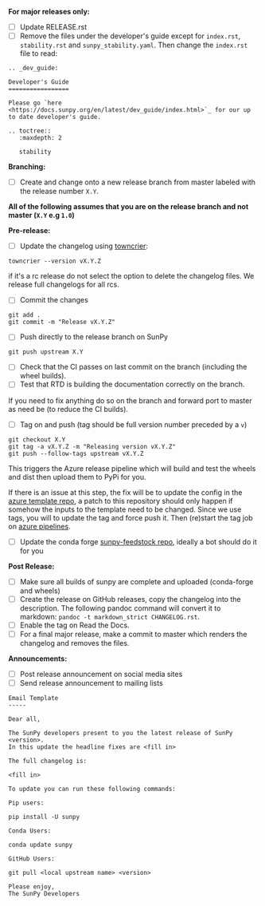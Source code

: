 **For major releases only:**
- [ ] Update RELEASE.rst
- [ ] Remove the files under the developer's guide except for `index.rst`, `stability.rst` and `sunpy_stability.yaml`. Then change the `index.rst` file to read:

```
.. _dev_guide:

Developer's Guide
=================

Please go `here <https://docs.sunpy.org/en/latest/dev_guide/index.html>`_ for our up to date developer's guide.

.. toctree::
   :maxdepth: 2

   stability
```

**Branching:**
- [ ] Create and change onto a new release branch from master labeled with the release number ```X.Y```.

**All of the following assumes that you are on the release branch and not master (`X.Y` e.g `1.0`)**

**Pre-release:**

- [ ] Update the changelog using [towncrier](https://pypi.org/project/towncrier/):
```
towncrier --version vX.Y.Z
```
if it's a rc release do not select the option to delete the changelog files. We release full changelogs for all rcs.

- [ ] Commit the changes
```
git add .
git commit -m "Release vX.Y.Z"
```

- [ ] Push directly to the release branch on SunPy
```
git push upstream X.Y
```
- [ ] Check that the CI passes on last commit on the branch (including the wheel builds).
- [ ] Test that RTD is building the documentation correctly on the branch.

If you need to fix anything do so on the branch and forward port to master as need be (to reduce the CI builds).

- [ ] Tag on and push (tag should be full version number preceded by a `v`)
```
git checkout X.Y
git tag -a vX.Y.Z -m "Releasing version vX.Y.Z"
git push --follow-tags upstream vX.Y.Z
```
This triggers the Azure release pipeline which will build and test the wheels and dist then upload them to PyPi for you.


If there is an issue at this step, the fix will be to update the config in the [azure template repo](https://github.com/OpenAstronomy/azure-pipelines-templates), a patch to this repository should only happen if somehow the inputs to the template need to be changed.
Since we use tags, you will to update the tag and force push it.
Then (re)start the tag job on [azure pipelines](https://dev.azure.com/sunpy/sunpy/_build?definitionId=4).

- [ ] Update the conda forge [sunpy-feedstock repo](https://github.com/conda-forge/sunpy-feedstock), ideally a bot should do it for you

**Post Release:**
- [ ] Make sure all builds of sunpy are complete and uploaded (conda-forge and wheels)
- [ ] Create the release on GitHub releases, copy the changelog into the description. The following pandoc command will convert it to markdown: `pandoc -t markdown_strict CHANGELOG.rst`.
- [ ] Enable the tag on Read the Docs.
- [ ] For a final major release, make a commit to master which renders the changelog and removes the files.

**Announcements:**
- [ ] Post release announcement on social media sites
- [ ] Send release announcement to mailing lists
``` 
Email Template
-----

Dear all,

The SunPy developers present to you the latest release of SunPy <version>.
In this update the headline fixes are <fill in>

The full changelog is:

<fill in>

To update you can run these following commands:

Pip users:

pip install -U sunpy

Conda Users:

conda update sunpy

GitHub Users:

git pull <local upstream name> <version>

Please enjoy,
The SunPy Developers
```